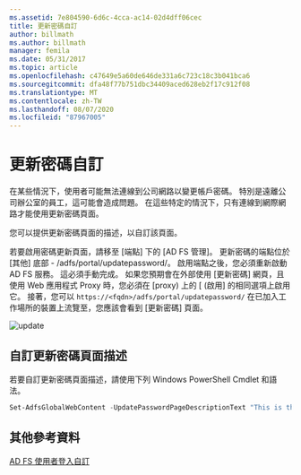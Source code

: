 ```yaml
---
ms.assetid: 7e804590-6d6c-4cca-ac14-02d4dff06cec
title: 更新密碼自訂
author: billmath
ms.author: billmath
manager: femila
ms.date: 05/31/2017
ms.topic: article
ms.openlocfilehash: c47649e5a60de646de331a6c723c18c3b041bca6
ms.sourcegitcommit: dfa48f77b751dbc34409aced628eb2f17c912f08
ms.translationtype: MT
ms.contentlocale: zh-TW
ms.lasthandoff: 08/07/2020
ms.locfileid: "87967005"
---
```

# <a name="update-password-customization"></a>更新密碼自訂

在某些情況下，使用者可能無法連線到公司網路以變更帳戶密碼。 特別是遠離公司辦公室的員工，這可能會造成問題。 在這些特定的情況下，只有連線到網際網路才能使用更新密碼頁面。

您可以提供更新密碼頁面的描述，以自訂該頁面。

若要啟用密碼更新頁面，請移至 [端點] 下的 [AD FS 管理]。 更新密碼的端點位於 [其他] 底部 - /adfs/portal/updatepassword/。 啟用端點之後，您必須重新啟動 AD FS 服務。 這必須手動完成。 如果您預期會在外部使用 [更新密碼] 網頁，且使用 Web 應用程式 Proxy 時，您必須在 [proxy) 上的 [ (啟用] 的相同選項上啟用它。 接著，您可以 `https://<fqdn>/adfs/portal/updatepassword/` 在已加入工作場所的裝置上流覽至，您應該會看到 [更新密碼] 頁面。

![update](media/AD-FS-user-sign-in-customization/ADFS_Blue_Custom5.png)

## <a name="customize-the-update-password-page-description"></a>自訂更新密碼頁面描述

若要自訂更新密碼頁面描述，請使用下列 Windows PowerShell Cmdlet 和語法。

```powershell
Set-AdfsGlobalWebContent -UpdatePasswordPageDescriptionText "This is the Contoso Update Password page."
```

## <a name="additional-references"></a>其他參考資料

[AD FS 使用者登入自訂](AD-FS-user-sign-in-customization.md)
